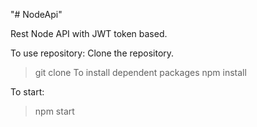 "# NodeApi" 

Rest Node API with JWT token based.

To use repository:
Clone the repository.
> git clone <repository>
To install dependent packages
> npm install

To start:
> npm start
